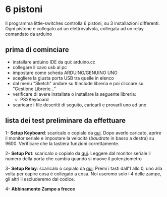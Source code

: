 # 6 pistoni
Il programma little-switches controlla 6 pistoni, su 3 installazioni differenti. Ogni pistone è collegato ad un elettrovalvola, collegata ad un relay comandato da arduino

## prima di cominciare
 - installare arduino IDE da qui: arduino.cc
 - collegare il cavo usb al pc
 - impostare come scheda ARDUINO/GENUINO UNO
 - scegliere la giusta porta USB tra quelle in elenco
 - dal menu "Sketch" andare su #include libreria e poi cliccare su "Gestione Librerie..."
 - verificare di avere installate o installare la seguente libreria:
 	- PS2Keyboard
 - scaricare i file descritti di seguito, caricarli e provarli uno ad uno

## lista dei test preliminare da effettuare
 1- **Setup Keyboard**: scaricalo o copialo da [qui](https://github.com/paolocavagnolo/plastik-art_democracy/little-swithces/1_setup-key/1_setup-key.ino). Dopo averlo caricato, aprire il monitor seriale e impostare la velocità (*baudrate* in basso a destra) su 9600. Verificare che la tastiera funzioni correttamente.


 2- **Setup Pot**: scaricalo o copialo da [qui](https://github.com/paolocavagnolo/plastik-art_democracy/little-swithces/2_setup-pot/2_setup-pot.ino). Leggere dal monitor seriale il numero della porta che cambia quando si muove il potenziometro

 3- **Setup Relay**: scaricalo o copialo da [qui](https://github.com/paolocavagnolo/plastik-art_democracy/little-swithces/3_setup-rel/3_setup-rel.ino). Premi i tasti dall'1 allo 0, uno alla volta per capire cosa è collegato a cosa. Noi useremo solo i 4 delle zampe, gli altri li escluderemo dal codice.

 4- **Abbinamento Zampe a frecce**



